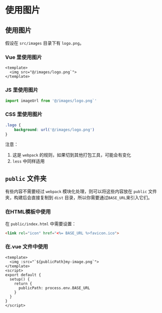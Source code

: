 # 使用图片

## 使用图片

假设在 `src/images` 目录下有 `logo.png`。

### Vue 里使用图片

```vue
<template>
  <img src="@/images/logo.png`">
</template>
```

### JS 里使用图片
```js
import imageUrl from '@/images/logo.png`'
```

### CSS 里使用图片
```css
.logo {
    background: url('@/images/logo.png')
}
```
注意：

1. 这是 `webpack` 的规则，如果切到其他打包工具，可能会有变化
2. `less` 中同样适用


## `public` 文件夹 

有些内容不需要经过 `webpack` 模块化处理，则可以将这些内容放在 `public` 文件夹，构建后会直接复制到 `dist` 目录，所以你需要通过`BASE_URL`来引入它们。

### 在HTML模板中使用


在 `public/index.html` 中需要设置：

```html
<link rel="icon" href="<%= BASE_URL %>favicon.ico">
```

### 在.vue 文件中使用

```vue
<template>
  <img :src="`${publicPath}my-image.png`">
</template>
<script>
export default {
  setup() {
    return {
      publicPath: process.env.BASE_URL
    }
  }
}
</script>
```

